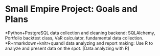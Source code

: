 # Small Empire Project: Goals and Plans

*Python+PostgreSQL data collection and cleaning backend: SQLAlchemy, Portfolio backtest class, VaR calculator, fundamental data collection.  
*R+rmarkdown+knitr+quandl data analyzing and report making: Use R to analyze and present data on the spot. [Data analyzing with R]
